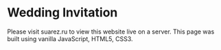 # Wedding Invitation
Please visit suarez.ru to view this website live on a server.
This page was built using vanilla JavaScript, HTML5, CSS3.
